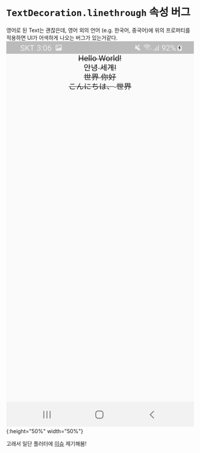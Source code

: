 # `TextDecoration.linethrough` 속성 버그

영어로 된 Text는 괜찮은데, 영어 외의 언어 (e.g. 한국어, 중국어)에 위의 프로퍼티를 적용하면 UI가 어색하게 나오는 버그가 있는거같다.
![image](images/linethrough_with_other_languages.jpeg){:height="50%" width="50%"}

고래서 일단 플러터에 [이슈](https://github.com/flutter/flutter/issues/41668) 제기해봄!

